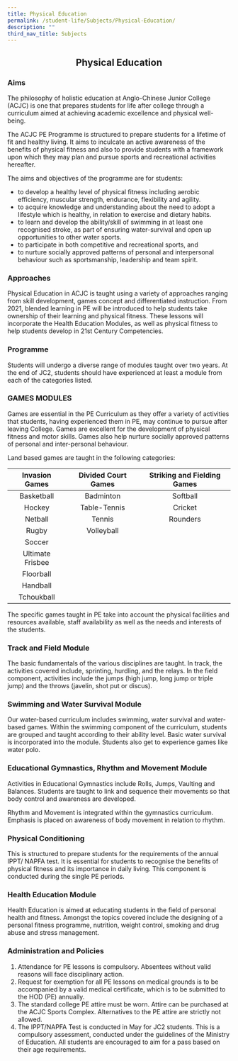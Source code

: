 ```yaml
---
title: Physical Education
permalink: /student-life/Subjects/Physical-Education/
description: ""
third_nav_title: Subjects
---
```

## <center> Physical Education </center>

### Aims


The philosophy of holistic education at Anglo-Chinese Junior College (ACJC) is one that prepares students for life after college through a curriculum aimed at achieving academic excellence and physical well-being.

  

The ACJC PE Programme is structured to prepare students for a lifetime of fit and healthy living. It aims to inculcate an active awareness of the benefits of physical fitness and also to provide students with a framework upon which they may plan and pursue sports and recreational activities hereafter.

  

The aims and objectives of the programme are for students:

*   to develop a healthy level of physical fitness including aerobic efficiency, muscular strength, endurance, flexibility and agility.
*   to acquire knowledge and understanding about the need to adopt a lifestyle which is healthy, in relation to exercise and dietary habits.
*   to learn and develop the ability/skill of swimming in at least one recognised stroke, as part of ensuring water-survival and open up opportunities to other water sports.
*   to participate in both competitive and recreational sports, and
*   to nurture socially approved patterns of personal and interpersonal behaviour such as sportsmanship, leadership and team spirit.

  

### Approaches


Physical Education in ACJC is taught using a variety of approaches ranging from skill development, games concept and differentiated instruction. From 2021, blended learning in PE will be introduced to help students take ownership of their learning and physical fitness. These lessons will incorporate the Health Education Modules, as well as physical fitness to help students develop in 21st Century Competencies.

  

### Programme


Students will undergo a diverse range of modules taught over two years. At the end of JC2, students should have experienced at least a module from each of the categories listed.

  

### GAMES MODULES


Games are essential in the PE Curriculum as they offer a variety of activities that students, having experienced them in PE, may continue to pursue after leaving College. Games are excellent for the development of physical fitness and motor skills. Games also help nurture socially approved patterns of personal and inter-personal behaviour.


Land based games are taught in the following categories:

|  Invasion Games  | Divided Court Games | Striking and Fielding Games |
|:----------------:|:-------------------:|:---------------------------:|
|    Basketball    |      Badminton      |           Softball          |
|      Hockey      |     Table-Tennis    |           Cricket           |
|      Netball     |        Tennis       |           Rounders          |
|       Rugby      |      Volleyball     |                             |
|      Soccer      |                     |                             |
| Ultimate Frisbee |                     |                             |
|     Floorball    |                     |                             |
|     Handball     |                     |                             |
|    Tchoukball    |                     |                             |


The specific games taught in PE take into account the physical facilities and resources available, staff availability as well as the needs and interests of the students.


### Track and Field Module


The basic fundamentals of the various disciplines are taught. In track, the activities covered include, sprinting, hurdling, and the relays. In the field component, activities include the jumps (high jump, long jump or triple jump) and the throws (javelin, shot put or discus).  

  

### Swimming and Water Survival Module


Our water-based curriculum includes swimming, water survival and water-based games. Within the swimming component of the curriculum, students are grouped and taught according to their ability level. Basic water survival is incorporated into the module. Students also get to experience games like water polo.  

  

### Educational Gymnastics, Rhythm and Movement Module


Activities in Educational Gymnastics include Rolls, Jumps, Vaulting and Balances. Students are taught to link and sequence their movements so that body control and awareness are developed.  

  

Rhythm and Movement is integrated within the gymnastics curriculum. Emphasis is placed on awareness of body movement in relation to rhythm.

  

### Physical Conditioning


This is structured to prepare students for the requirements of the annual IPPT/ NAPFA test. It is essential for students to recognise the benefits of physical fitness and its importance in daily living. This component is conducted during the single PE periods.  

  

### Health Education Module


Health Education is aimed at educating students in the field of personal health and fitness. Amongst the topics covered include the designing of a personal fitness programme, nutrition, weight control, smoking and drug abuse and stress management.  

  

### Administration and Policies


1.  Attendance for PE lessons is compulsory. Absentees without valid reasons will face disciplinary action.
2.  Request for exemption for all PE lessons on medical grounds is to be accompanied by a valid medical certificate, which is to be submitted to the HOD (PE) annually.
3.  The standard college PE attire must be worn. Attire can be purchased at the ACJC Sports Complex. Alternatives to the PE attire are strictly not allowed.
4.  The IPPT/NAPFA Test is conducted in May for JC2 students. This is a compulsory assessment, conducted under the guidelines of the Ministry of Education. All students are encouraged to aim for a pass based on their age requirements.

